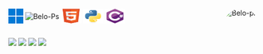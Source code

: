 
<div style="display: inline_block"><br>
  <img align="center" alt="Belo-Ws" height="30" width="30" src="https://raw.githubusercontent.com/github/explore/379d49236d826364be968345e0a085d044108cff/topics/windows/windows.png">
  <img align="center" alt="Belo-Ps" height="30" width="40" src="https://gist.githubusercontent.com/Xainey/d5bde7d01dcbac51ac951810e94313aa/raw/6c858c46726541b48ddaaebab29c41c07a196394/PowerShell.svg">
  <img align="center" alt="Belo-HTML" height="30" width="40" src="https://raw.githubusercontent.com/devicons/devicon/master/icons/html5/html5-original.svg">
  <img align="center" alt="Belo-Python" height="30" width="40" src="https://raw.githubusercontent.com/devicons/devicon/master/icons/python/python-original.svg">
  <img align="center" alt="Belo-Csharp" height="30" width="40" src="https://raw.githubusercontent.com/devicons/devicon/master/icons/csharp/csharp-original.svg">
  <img align="right" alt="Belo-pic" height="150" style="border-radius:50px;" src="https://media.licdn.com/dms/image/D4D03AQFjgeZ1jhXE5g/profile-displayphoto-shrink_200_200/0/1684105193947?e=1689811200&v=beta&t=0TCU44KulUH6KRmEhZT_X-nccF8yo0ycz_WdymKaLi4">
</div>
  
  ##
 
<div> 
  <a href="https://youtube.com/@ForadaCaixaSec" target="_blank"><img src="https://img.shields.io/badge/YouTube-FF0000?style=for-the-badge&logo=youtube&logoColor=white" target="_blank"></a>
  <a href="https://www.instagram.com/foradacaixasec/" target="_blank"><img src="https://img.shields.io/badge/-Instagram-%23E4405F?style=for-the-badge&logo=instagram&logoColor=white" target="_blank"></a>
  <a href = "mailto:felipe@foradacaixasec.com.br"><img src="https://img.shields.io/badge/-Gmail-%23333?style=for-the-badge&logo=gmail&logoColor=white" target="_blank"></a>
  <a href="https://www.linkedin.com/in/felipefbelo/" target="_blank"><img src="https://img.shields.io/badge/-LinkedIn-%230077B5?style=for-the-badge&logo=linkedin&logoColor=white" target="_blank"></a> 
  
</div>
